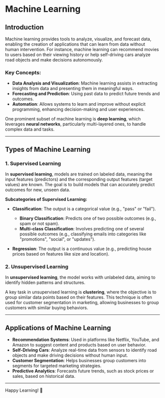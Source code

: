 # Machine Learning

## Introduction
Machine learning provides tools to analyze, visualize, and forecast data, enabling the creation of applications that can learn from data without human intervention. For instance, machine learning can recommend movies to users based on their viewing history or help self-driving cars analyze road objects and make decisions autonomously.

### Key Concepts:
- **Data Analysis and Visualization**: Machine learning assists in extracting insights from data and presenting them in meaningful ways.
- **Forecasting and Prediction**: Using past data to predict future trends and outcomes.
- **Automation**: Allows systems to learn and improve without explicit programming, enhancing decision-making and user experiences.

One prominent subset of machine learning is **deep learning**, which leverages **neural networks**, particularly multi-layered ones, to handle complex data and tasks.

---

## Types of Machine Learning

### 1. Supervised Learning
In **supervised learning**, models are trained on labeled data, meaning the input features (predictors) and the corresponding output features (target values) are known. The goal is to build models that can accurately predict outcomes for new, unseen data.

**Subcategories of Supervised Learning:**
- **Classification**: The output is a categorical value (e.g., "pass" or "fail"). 
  - **Binary Classification**: Predicts one of two possible outcomes (e.g., spam or not spam).
  - **Multi-class Classification**: Involves predicting one of several possible outcomes (e.g., classifying emails into categories like "promotions", "social", or "updates").
  
- **Regression**: The output is a continuous value (e.g., predicting house prices based on features like size and location).

### 2. Unsupervised Learning
In **unsupervised learning**, the model works with unlabeled data, aiming to identify hidden patterns and structures.

A key task in unsupervised learning is **clustering**, where the objective is to group similar data points based on their features. This technique is often used for customer segmentation in marketing, allowing businesses to group customers with similar buying behaviors.

---

## Applications of Machine Learning
- **Recommendation Systems**: Used in platforms like Netflix, YouTube, and Amazon to suggest content and products based on user behavior.
- **Self-Driving Cars**: Analyze real-time data from sensors to identify road objects and make driving decisions without human input.
- **Customer Segmentation**: Helps businesses group customers into segments for targeted marketing strategies.
- **Predictive Analytics**: Forecasts future trends, such as stock prices or sales, based on historical data.

---

Happy Learning! 🎉
